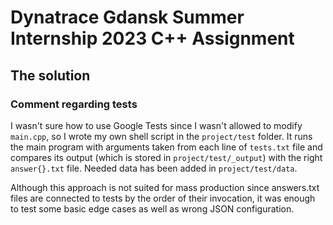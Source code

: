 # Dynatrace Gdansk Summer Internship 2023 C++ Assignment
## The solution


### Comment regarding tests
I wasn't sure how to use Google Tests since I wasn't allowed to modify `main.cpp`, so I wrote my own shell script
in the `project/test` folder. It runs the main program with arguments taken from each line of `tests.txt` file and compares its output
(which is stored in `project/test/_output`) with the right `answer{}.txt` file. Needed data has been added in `project/test/data`.

Although this approach is not suited for mass production since answers.txt files are connected to tests by the order of their invocation,
it was enough to test some basic edge cases as well as wrong JSON configuration.